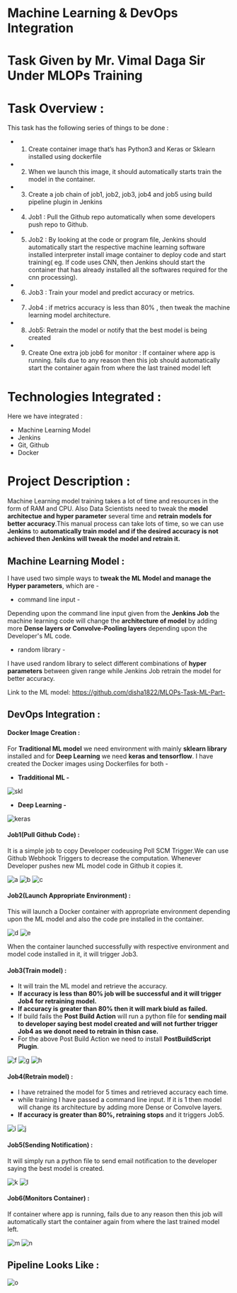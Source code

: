 # Machine Learning & DevOps Integration

# Task Given by Mr. Vimal Daga Sir Under MLOPs Training

# Task Overview :

This task has the following series of things to be done :

  * 1. Create container image that’s has Python3 and Keras or Sklearn  installed  using dockerfile 
  * 2. When we launch this image, it should automatically starts train the model in the container.
  * 3. Create a job chain of job1, job2, job3, job4 and job5 using build pipeline plugin in Jenkins 
  * 4.  Job1 : Pull  the Github repo automatically when some developers push repo to Github.
  * 5.  Job2 : By looking at the code or program file, Jenkins should automatically start the respective machine learning software installed interpreter install image container to deploy code  and start training( eg. If code uses CNN, then Jenkins should start the container that has already installed all the softwares required for the cnn processing).
  * 6. Job3 : Train your model and predict accuracy or metrics.
  * 7. Job4 : if metrics accuracy is less than 80%  , then tweak the machine learning model architecture.
  * 8. Job5: Retrain the model or notify that the best model is being created
  * 9. Create One extra job job6 for monitor : If container where app is running. fails due to any reason then this job should automatically start the container again from where the last trained model left

# Technologies Integrated :
Here we have integrated :
* Machine Learning Model
* Jenkins
* Git, Github
* Docker

# Project Description :

Machine Learning model training takes a lot of time and resources in the form of RAM and CPU. Also Data Scientists need to tweak the **model architectue and hyper parameter** several time and **retrain models for better accuracy**.This manual process can take lots of time, so we can use **Jenkins** to **automatically train model and if the desired accuracy is not achieved then Jenkins will tweak the model and retrain it.**  

## Machine Learning Model :
I have used two simple ways to **tweak the ML Model and manage the Hyper parameters**, which are - 

* command line input -

Depending upon the command line input given from the **Jenkins Job** the machine learning code will change the **architecture of model**
 by adding more **Dense layers or Convolve-Pooling layers** depending upon the Developer's ML code. 

* random library -

I have used random library to select different combinations of **hyper parameters** between given range while Jenkins Job retrain the model for better accuracy.

 Link to the ML model: https://github.com/disha1822/MLOPs-Task-ML-Part-

## DevOps Integration :

#### Docker Image Creation :

For **Traditional ML model** we need environment with  mainly **sklearn library** installed and for **Deep Learning** we need **keras and tensorflow**. I have created the Docker images using Dockerfiles for both -

* **Tradditional ML -**

![skl](https://github.com/disha1822/ML-DevOps-Integration/blob/master/dockerfile_skl.png?raw=true)

* **Deep Learning -**

![keras](https://github.com/disha1822/ML-DevOps-Integration/blob/master/dockerfile_keras.png?raw=true)

#### Job1(Pull Github Code) :

It is a simple job to copy Developer codeusing Poll SCM Trigger.We can use Github Webhook Triggers to decrease the computation.
Whenever Developer pushes new ML model code in Github it copies it.

![a](https://github.com/disha1822/ML-DevOps-Integration/blob/master/job1_1.png?raw=true)
![b](https://github.com/disha1822/ML-DevOps-Integration/blob/master/job1_2.png?raw=true)
![c](https://github.com/disha1822/ML-DevOps-Integration/blob/master/job1_3.png?raw=true)

#### Job2(Launch Appropriate Environment) :

This will launch a Docker container with appropriate environment depending upon the ML model and also the code pre installed in the container.

![d](https://github.com/disha1822/ML-DevOps-Integration/blob/master/job2_1.png?raw=true)
![e](https://github.com/disha1822/ML-DevOps-Integration/blob/master/job2_2.png?raw=true)

When the container launched successfully with respective environment and model code installed in it, it will trigger Job3.

#### Job3(Train model) :

* It will train the ML model and retrieve the accuracy.
* **If accuracy is less than 80% job will be successful and it will trigger Job4 for retraining model.**
* **If accuracy is greater than 80% then it will mark biuld as failed.**
* If build fails the **Post Build Action** will run a python file for **sending mail to developer saying best model created and will not further trigger Job4 as we donot need to retrain in thisn case.**
* For the above Post Build Action we need to install **PostBuildScript Plugin**.

![f](https://github.com/disha1822/ML-DevOps-Integration/blob/master/job3_1.png?raw=true)
![g](https://github.com/disha1822/ML-DevOps-Integration/blob/master/job3_2.png?raw=true)
![h](https://github.com/disha1822/ML-DevOps-Integration/blob/master/job3_3.png?raw=true)

#### Job4(Retrain model) :

* I have retrained the model for 5 times and retrieved accuracy each time.
* while training I have passed a command line input. If it is 1 then model will change its architecture by adding more Dense or Convolve layers.
* **If accuracy is greater than 80%, retraining stops** and it triggers Job5.

![i](https://github.com/disha1822/ML-DevOps-Integration/blob/master/job4_1.png?raw=true)
![j](https://github.com/disha1822/ML-DevOps-Integration/blob/master/job4_2.png?raw=true)

#### Job5(Sending Notification) :

It will simply run a python file to send email notification to the developer saying the best model is created.

![k](https://github.com/disha1822/ML-DevOps-Integration/blob/master/job5_1.png?raw=true)
![l](https://github.com/disha1822/ML-DevOps-Integration/blob/master/job5_2.png?raw=true)

#### Job6(Monitors Container) :

If container where app is running, fails due to any reason then this job will automatically start the container again from where the last trained model left.

![m](https://github.com/disha1822/ML-DevOps-Integration/blob/master/job6_1.png?raw=true)
![n](https://github.com/disha1822/ML-DevOps-Integration/blob/master/job6_2.png?raw=true)

## Pipeline Looks Like :

![o](https://github.com/disha1822/ML-DevOps-Integration/blob/master/pipeline.png?raw=true)

